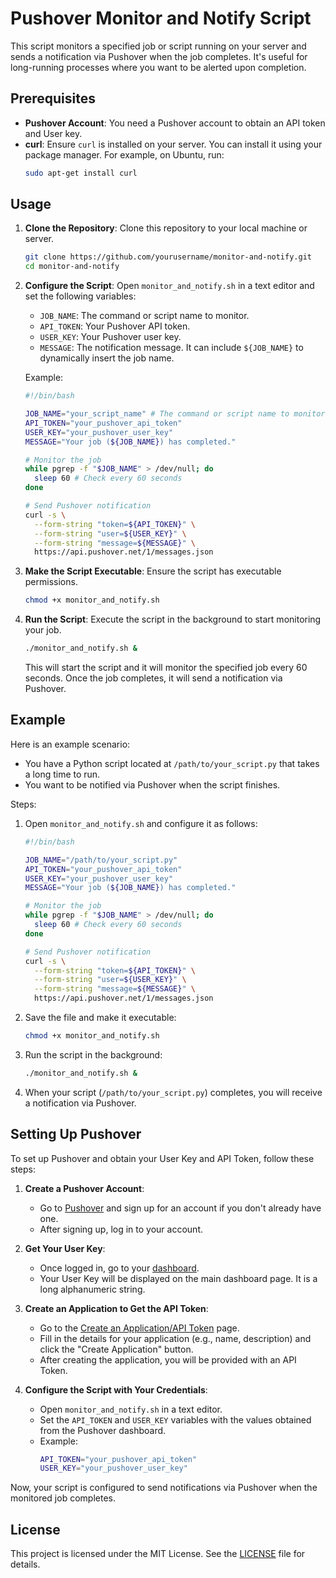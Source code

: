 # Pushover Monitor and Notify Script

This script monitors a specified job or script running on your server and sends a notification via Pushover when the job completes. It's useful for long-running processes where you want to be alerted upon completion.

## Prerequisites

- **Pushover Account**: You need a Pushover account to obtain an API token and User key.
- **curl**: Ensure `curl` is installed on your server. You can install it using your package manager. For example, on Ubuntu, run:
  ```bash
  sudo apt-get install curl
  ```

## Usage

1. **Clone the Repository**: Clone this repository to your local machine or server.

   ```bash
   git clone https://github.com/yourusername/monitor-and-notify.git
   cd monitor-and-notify
   ```

2. **Configure the Script**: Open `monitor_and_notify.sh` in a text editor and set the following variables:
   - `JOB_NAME`: The command or script name to monitor.
   - `API_TOKEN`: Your Pushover API token.
   - `USER_KEY`: Your Pushover user key.
   - `MESSAGE`: The notification message. It can include `${JOB_NAME}` to dynamically insert the job name.

   Example:
   ```bash
   #!/bin/bash

   JOB_NAME="your_script_name" # The command or script name to monitor
   API_TOKEN="your_pushover_api_token"
   USER_KEY="your_pushover_user_key"
   MESSAGE="Your job (${JOB_NAME}) has completed."

   # Monitor the job
   while pgrep -f "$JOB_NAME" > /dev/null; do
     sleep 60 # Check every 60 seconds
   done

   # Send Pushover notification
   curl -s \
     --form-string "token=${API_TOKEN}" \
     --form-string "user=${USER_KEY}" \
     --form-string "message=${MESSAGE}" \
     https://api.pushover.net/1/messages.json
   ```

3. **Make the Script Executable**: Ensure the script has executable permissions.

   ```bash
   chmod +x monitor_and_notify.sh
   ```

4. **Run the Script**: Execute the script in the background to start monitoring your job.

   ```bash
   ./monitor_and_notify.sh &
   ```

   This will start the script and it will monitor the specified job every 60 seconds. Once the job completes, it will send a notification via Pushover.

## Example

Here is an example scenario:

- You have a Python script located at `/path/to/your_script.py` that takes a long time to run.
- You want to be notified via Pushover when the script finishes.

Steps:

1. Open `monitor_and_notify.sh` and configure it as follows:

   ```bash
   #!/bin/bash

   JOB_NAME="/path/to/your_script.py"
   API_TOKEN="your_pushover_api_token"
   USER_KEY="your_pushover_user_key"
   MESSAGE="Your job (${JOB_NAME}) has completed."

   # Monitor the job
   while pgrep -f "$JOB_NAME" > /dev/null; do
     sleep 60 # Check every 60 seconds
   done

   # Send Pushover notification
   curl -s \
     --form-string "token=${API_TOKEN}" \
     --form-string "user=${USER_KEY}" \
     --form-string "message=${MESSAGE}" \
     https://api.pushover.net/1/messages.json
   ```

2. Save the file and make it executable:

   ```bash
   chmod +x monitor_and_notify.sh
   ```

3. Run the script in the background:

   ```bash
   ./monitor_and_notify.sh &
   ```

4. When your script (`/path/to/your_script.py`) completes, you will receive a notification via Pushover.

## Setting Up Pushover

To set up Pushover and obtain your User Key and API Token, follow these steps:

1. **Create a Pushover Account**:
   - Go to [Pushover](https://pushover.net/) and sign up for an account if you don't already have one.
   - After signing up, log in to your account.

2. **Get Your User Key**:
   - Once logged in, go to your [dashboard](https://pushover.net/).
   - Your User Key will be displayed on the main dashboard page. It is a long alphanumeric string.

3. **Create an Application to Get the API Token**:
   - Go to the [Create an Application/API Token](https://pushover.net/apps/build) page.
   - Fill in the details for your application (e.g., name, description) and click the "Create Application" button.
   - After creating the application, you will be provided with an API Token.

4. **Configure the Script with Your Credentials**:
   - Open `monitor_and_notify.sh` in a text editor.
   - Set the `API_TOKEN` and `USER_KEY` variables with the values obtained from the Pushover dashboard.
   - Example:
     ```bash
     API_TOKEN="your_pushover_api_token"
     USER_KEY="your_pushover_user_key"
     ```

Now, your script is configured to send notifications via Pushover when the monitored job completes.

## License

This project is licensed under the MIT License. See the [LICENSE](LICENSE) file for details.